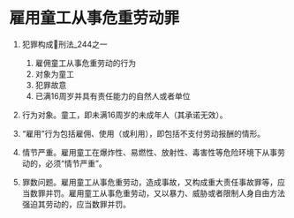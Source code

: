 # 雇用童工从事危重劳动罪

1. 犯罪构成🚪刑法_244之一
    1. 雇佣童工从事危重劳动的行为
    2. 对象为童工
    3. 犯罪故意
    4. 已满16周岁并具有责任能力的自然人或者单位

1. 行为对象。童工，即未满16周岁的未成年人（其承诺无效）。
2. “雇用”行为包括雇佣、使用（或利用），即包括不支付劳动报酬的情形。
3. 情节严重。雇用童工在爆炸性、易燃性、放射性、毒害性等危险环境下从事劳动的，必须“情节严重”。
4. 罪数问题。雇用童工从事危重劳动，造成事故，又构成重大责任事故罪等，应当数罪并罚。雇用童工从事危重劳动，又以暴力、威胁或者限制人身自由方法强迫其劳动的，应当数罪并罚。